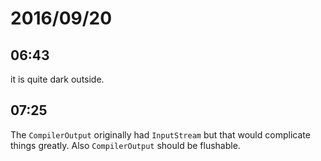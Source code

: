 # 2016/09/20

## 06:43

it is quite dark outside.

## 07:25

The `CompilerOutput` originally had `InputStream` but that would complicate
things greatly. Also `CompilerOutput` should be flushable.


